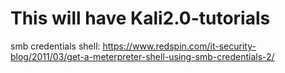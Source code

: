 # This will have Kali2.0-tutorials
smb credentials shell: https://www.redspin.com/it-security-blog/2011/03/get-a-meterpreter-shell-using-smb-credentials-2/

